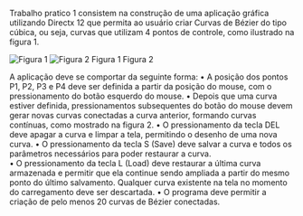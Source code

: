 Trabalho pratico 1 consistem na construção de uma aplicação gráfica utilizando Directx 12 que permita ao usuário criar Curvas de Bézier do tipo cúbica, ou seja, curvas que utilizam 4 pontos de controle, como ilustrado na figura 1.

<img src="Figura1" alt="Figura 1">	<img src="Figura2" alt="Figura 2">
Figura 1			Figura 2

A aplicação deve se comportar da seguinte forma:
• A posição dos	pontos P1, P2, P3 e P4 deve ser definida a partir da posição do	mouse, com o pressionamento do botão esquerdo do mouse.
• Depois que uma curva estiver definida, pressionamentos subsequentes do botão do mouse	devem gerar novas curvas conectadas a curva anterior, formando curvas contínuas, como mostrado na figura 2.	
• O pressionamento da tecla DEL	deve apagar a curva e limpar a tela, permitindo o desenho de uma nova curva.
• O pressionamento da tecla S (Save) deve salvar a curva e todos os parâmetros necessários para	poder restaurar	a curva.	
• O pressionamento da tecla L (Load) deve restaurar a última curva armazenada e permitir que ela continue sendo	ampliada a partir do mesmo ponto do último salvamento. Qualquer curva existente na	tela no	momento	do carregamento	deve ser descartada.
• O programa deve permitir a criação de	pelo menos 20 curvas de	Bézier conectadas.